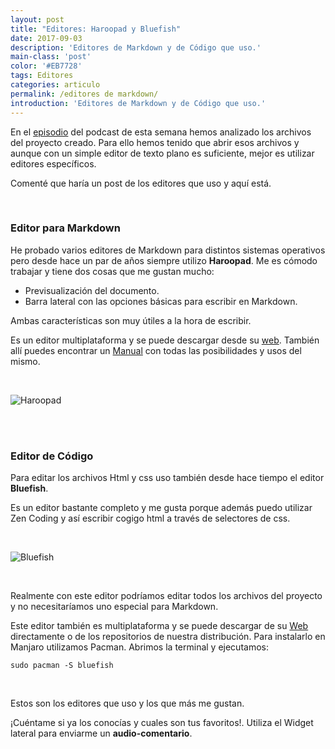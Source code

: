 ```yaml
---
layout: post 
title: "Editores: Haroopad y Bluefish"
date: 2017-09-03
description: 'Editores de Markdown y de Código que uso.'
main-class: 'post'
color: '#EB7728'
tags: Editores
categories: articulo
permalink: /editores de markdown/
introduction: 'Editores de Markdown y de Código que uso.'
---
```



En el [episodio](https://lormez16.github.io/experimenta-con-jekyll/3/) del podcast de esta semana hemos analizado los archivos del proyecto creado. Para ello hemos tenido que abrir esos archivos y aunque con un simple editor de texto plano es suficiente, mejor es utilizar editores específicos.  

Comenté que haría un post de los editores que uso y aquí está. 

<br>

### Editor para Markdown

He probado varios editores de Markdown para distintos sistemas operativos pero desde hace un par de años siempre utilizo **Haroopad**. Me es cómodo trabajar y tiene dos cosas que me gustan mucho:
- Previsualización del documento.
- Barra lateral con las opciones básicas para escribir en Markdown.

Ambas características son muy útiles a la hora de escribir. 

Es un editor multiplataforma y se puede descargar desde su [web](http://pad.haroopress.com/user.html). También allí puedes encontrar un [Manual](http://pad.haroopress.com/page.html) con todas las posibilidades y usos del mismo. 

<br>

![Haroopad](https://archive.org/download/Haroopad1/Haroopad1.png)

<br>
<br>

### Editor de Código

Para editar los archivos Html y css uso también desde hace tiempo el editor **Bluefish**.  

Es un editor bastante completo y me gusta porque además puedo utilizar Zen Coding y así escribir cogigo html a través de selectores de css.  

<br>

![Bluefish](https://ia801507.us.archive.org/10/items/Haroopad1/Bluefish.png)

<br>

Realmente con este editor podríamos editar todos los archivos del proyecto y no necesitaríamos uno especial para Markdown.

Este editor también es multiplataforma y se puede descargar de su [Web](http://bluefish.openoffice.nl/download.html) directamente o de los repositorios de nuestra distribución. 
Para instalarlo en Manjaro utilizamos Pacman. Abrimos la terminal y ejecutamos:

`sudo pacman -S bluefish`

<br>

Estos son los editores que uso y los que más me gustan. 

¡Cuéntame si ya los conocías y cuales son tus favoritos!. Utiliza el Widget lateral para enviarme un **audio-comentario**.  

<!-- Begin SpeakPipe code -->
<script type="text/javascript">
(function(d){
var app = d.createElement('script'); app.type = 'text/javascript'; app.async = true;
var pt = ('https:' == document.location.protocol ? 'https://' : 'http://');
app.src = pt + 'www.speakpipe.com/loader/v6nlr21vd2ejbv25jd34rektczhqpr96.js';
var s = d.getElementsByTagName('script')[0]; s.parentNode.insertBefore(app, s);
})(document);
</script>
<!-- End SpeakPipe code -->



